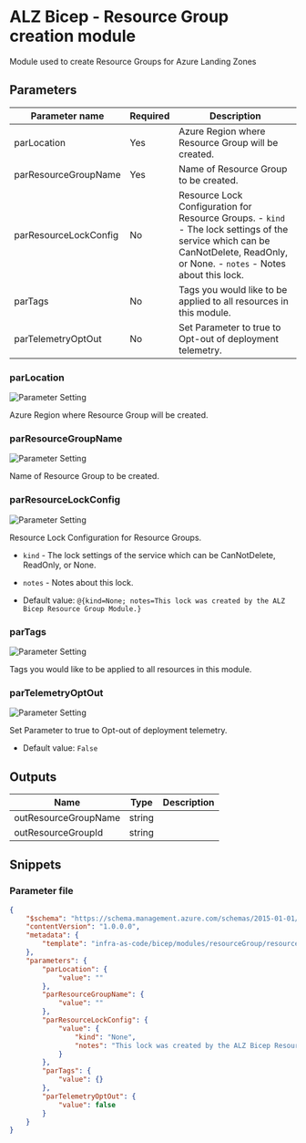 # ALZ Bicep - Resource Group creation module

Module used to create Resource Groups for Azure Landing Zones

## Parameters

Parameter name | Required | Description
-------------- | -------- | -----------
parLocation    | Yes      | Azure Region where Resource Group will be created.
parResourceGroupName | Yes      | Name of Resource Group to be created.
parResourceLockConfig | No       | Resource Lock Configuration for Resource Groups.  - `kind` - The lock settings of the service which can be CanNotDelete, ReadOnly, or None. - `notes` - Notes about this lock.  
parTags        | No       | Tags you would like to be applied to all resources in this module.
parTelemetryOptOut | No       | Set Parameter to true to Opt-out of deployment telemetry.

### parLocation

![Parameter Setting](https://img.shields.io/badge/parameter-required-orange?style=flat-square)

Azure Region where Resource Group will be created.

### parResourceGroupName

![Parameter Setting](https://img.shields.io/badge/parameter-required-orange?style=flat-square)

Name of Resource Group to be created.

### parResourceLockConfig

![Parameter Setting](https://img.shields.io/badge/parameter-optional-green?style=flat-square)

Resource Lock Configuration for Resource Groups.

- `kind` - The lock settings of the service which can be CanNotDelete, ReadOnly, or None.
- `notes` - Notes about this lock.



- Default value: `@{kind=None; notes=This lock was created by the ALZ Bicep Resource Group Module.}`

### parTags

![Parameter Setting](https://img.shields.io/badge/parameter-optional-green?style=flat-square)

Tags you would like to be applied to all resources in this module.

### parTelemetryOptOut

![Parameter Setting](https://img.shields.io/badge/parameter-optional-green?style=flat-square)

Set Parameter to true to Opt-out of deployment telemetry.

- Default value: `False`

## Outputs

Name | Type | Description
---- | ---- | -----------
outResourceGroupName | string |
outResourceGroupId | string |

## Snippets

### Parameter file

```json
{
    "$schema": "https://schema.management.azure.com/schemas/2015-01-01/deploymentParameters.json#",
    "contentVersion": "1.0.0.0",
    "metadata": {
        "template": "infra-as-code/bicep/modules/resourceGroup/resourceGroup.json"
    },
    "parameters": {
        "parLocation": {
            "value": ""
        },
        "parResourceGroupName": {
            "value": ""
        },
        "parResourceLockConfig": {
            "value": {
                "kind": "None",
                "notes": "This lock was created by the ALZ Bicep Resource Group Module."
            }
        },
        "parTags": {
            "value": {}
        },
        "parTelemetryOptOut": {
            "value": false
        }
    }
}
```
